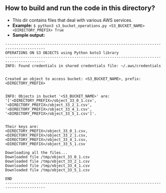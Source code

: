 ## How to build and run the code in this directory?
- This dir contains files that deal with various AWS services.
- **Example:** `$ python3 s3_bucket_operations.py <S3_BUCKET_NAME> <DIRECTORY_PREFIX> True`
- **Sample output:**
```
----------------------------------------------------------------------------------------
OPERATIONS ON S3 OBJECTS using Python boto3 library
----------------------------------------------------------------------------------------
INFO: Found credentials in shared credentials file: ~/.aws/credentials


Created an object to access bucket: <S3_BUCKET_NAME>, prefix: <DIRECTORY_PREFIX>


INFO: Objects in bucket '<S3_BUCKET_NAME>' are:
'['<DIRECTORY_PREFIX>/object_33_0_1.csv', '<DIRECTORY_PREFIX>/object_33_2_1.csv', '<DIRECTORY_PREFIX>/object_33_4_1.csv', '<DIRECTORY_PREFIX>/object_33_5_1.csv']'.


Their keys are:
<DIRECTORY_PREFIX>/object_33_0_1.csv, <DIRECTORY_PREFIX>/object_33_2_1.csv, <DIRECTORY_PREFIX>/object_33_4_1.csv, <DIRECTORY_PREFIX>/object_33_5_1.csv

Downloading all the files...
Downloaded file /tmp/object_33_0_1.csv
Downloaded file /tmp/object_33_2_1.csv
Downloaded file /tmp/object_33_4_1.csv
Downloaded file /tmp/object_33_5_1.csv

END
----------------------------------------------------------------------------------------
```
